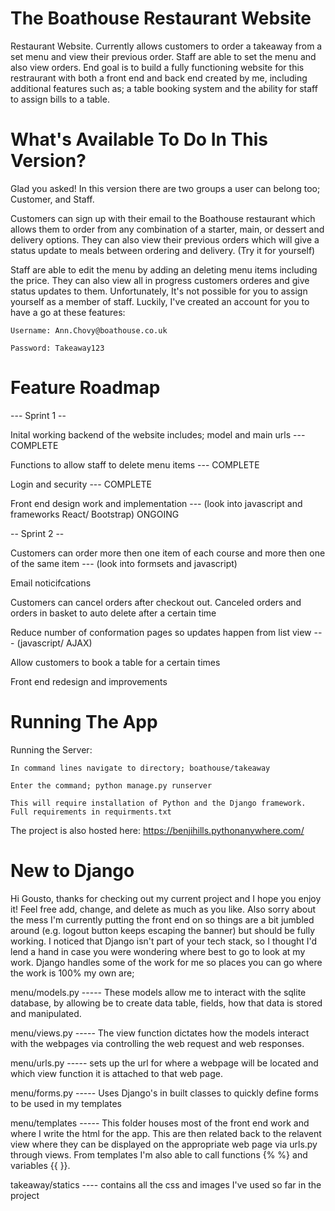 # The Boathouse Restaurant Website

Restaurant Website. Currently allows customers to order a takeaway from a set menu and view their previous order. Staff are able to set the menu and also view orders. End goal is to build a fully functioning website for this restraurant with both a front end and back end created by me, including additional features such as; a table booking system and the ability for staff to assign bills to a table.

# What's Available To Do In This Version?

Glad you asked! In this version there are two groups a user can belong too; Customer, and Staff.

Customers can sign up with their email to the Boathouse restaurant which allows them to order from any combination of a starter, main, or dessert and delivery options. They can also view their previous orders which will give a status update to meals between ordering and delivery. (Try it for yourself)

Staff are able to edit the menu by adding an deleting menu items including the price. They can also view all in progress customers orderes and give status updates to them. Unfortunately, It's not possible for you to assign yourself as a member of staff. Luckily, I've created an account for you to have a go at these features:

    Username: Ann.Chovy@boathouse.co.uk

    Password: Takeaway123


# Feature Roadmap

--- Sprint 1 --

Inital working backend of the website includes; model and main urls --- COMPLETE

Functions to allow staff to delete menu items --- COMPLETE

Login and security --- COMPLETE

Front end design work and implementation --- (look into javascript and frameworks React/ Bootstrap) ONGOING

-- Sprint 2 --

Customers can order more then one item of each course and more then one of the same item --- (look into formsets and javascript)

Email noticifcations

Customers can cancel orders after checkout out. Canceled orders and orders in basket to auto delete after a certain time

Reduce number of conformation pages so updates happen from list view --- (javascript/ AJAX)

Allow customers to book a table for a certain times

Front end redesign and improvements

# Running The App

Running the Server:

    In command lines navigate to directory; boathouse/takeaway
   
    Enter the command; python manage.py runserver
   
    This will require installation of Python and the Django framework. Full requirements in requirments.txt
   
 The project is also hosted here: https://benjihills.pythonanywhere.com/
     
# New to Django

Hi Gousto, thanks for checking out my current project and I hope you enjoy it! Feel free add, change, and delete as much as you like. Also sorry about the mess I'm currently putting the front end on so things are a bit jumbled around (e.g. logout button keeps escaping the banner) but should be fully working. I noticed that Django isn't part of your tech stack, so I thought I'd lend a hand in case you were wondering where best to go to look at my work. Django handles some of the work for me so places you can go where the work is 100% my own are;

menu/models.py ----- These models allow me to interact with the sqlite database, by allowing be to create data table, fields, how that data is stored and manipulated.

menu/views.py ----- The view function dictates how the models interact with the webpages via controlling the web request and web responses. 

menu/urls.py ----- sets up the url for where a webpage will be located and which view function it is attached to that web page.

menu/forms.py ----- Uses Django's in built classes to quickly define forms to be used in my templates

menu/templates ----- This folder houses most of the front end work and where I write the html for the app. This are then related back to the relavent view where they can be displayed on the appropriate web page via urls.py through views. From templates I'm also able to call functions {% %} and variables {{ }}.

takeaway/statics ---- contains all the css and images I've used so far in the project 



